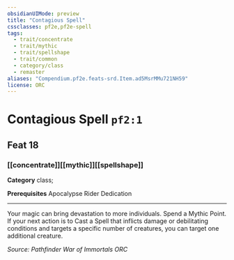 ```yaml
---
obsidianUIMode: preview
title: "Contagious Spell"
cssclasses: pf2e,pf2e-spell
tags:
  - trait/concentrate
  - trait/mythic
  - trait/spellshape
  - trait/common
  - category/class
  - remaster
aliases: "Compendium.pf2e.feats-srd.Item.ad5MsrMMu721NH59"
license: ORC
---
```

# Contagious Spell `pf2:1`
## Feat 18
### [[concentrate]][[mythic]][[spellshape]]

**Category** class; 



**Prerequisites** Apocalypse Rider Dedication
* * *
Your magic can bring devastation to more individuals. Spend a Mythic Point. If your next action is to Cast a Spell that inflicts damage or debilitating conditions and targets a specific number of creatures, you can target one additional creature.

*Source: Pathfinder War of Immortals*
*ORC*